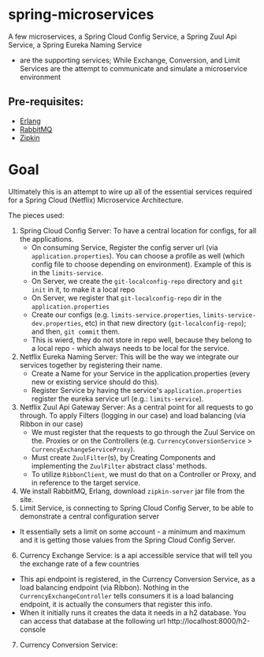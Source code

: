 # spring-microservices
A few microservices, a Spring Cloud Config Service, a Spring Zuul Api Service, a Spring Eureka Naming Service 
- are the supporting services; While Exchange, Conversion, and Limit Services are the attempt to communicate 
and simulate a microservice environment


## Pre-requisites:
<ul>
<li><a href="https://www.erlang.org/downloads">Erlang</a></li>
<li><a href="https://www.rabbitmq.com/install-windows.html">RabbitMQ</a></li>
<li><a href="https://zipkin.io/pages/quickstart.html">Zipkin</a></li>
</ul>

# Goal
Ultimately this is an attempt to wire up all of the essential services required for a 
Spring Cloud (Netflix) Microservice Architecture.

The pieces used:
1. Spring Cloud Config Server: To have a central location for configs, for all the applications.
	- On consuming Service, Register the config server url (via `application.properties`). You can choose a profile as well (which config file to choose depending on environment). Example of this is in the `limits-service`.
	- On Server, we create the `git-localconfig-repo` directory and `git init` in it, to make it a local repo
	- On Server, we register that `git-localconfig-repo` dir in the `application.properties`
	- Create our configs (e.g. `limits-service.properties`, `limits-service-dev.properties`, etc) in that new directory (`git-localconfig-repo`); and then, `git commit` them.
	 - This is wierd, they do not store in repo well, because they belong to a local repo - which always needs to be local for the service.
2. Netflix Eureka Naming Server: This will be the way we integrate our services together by registering their name.
	- Create a Name for your Service in the application.properties (every new or existing service should do this). 
	- Register Service by having the service's `application.properties` register the eureka service url (e.g.: `limits-service`).
3. Netflix Zuul Api Gateway Server: As a central point for all requests to go through. To apply Filters (logging in our case) and load balancing (via Ribbon in our case)
	- We must register that the requests to go through the Zuul Service on the.
		Proxies or on the Controllers (e.g. `CurrencyConversionService` > `CurrencyExchangeServiceProxy`).
	- Must create `ZuulFilter`(s), by Creating Components and implementing the `ZuulFilter` abstract class' methods.
	- To utilize `RibbonClient`, we must do that on a Controller or Proxy, and in reference to the target service.
4. We install RabbitMQ, Erlang, download `zipkin-server` jar file from the site.
5. Limit Service, is connecting to Spring Cloud Config Server, to be able to demonstrate a central configuration server
 - It essentially sets a limit on some account - a minimum and maximum and it is getting those values from the Spring Cloud Config Server.
6. Currency Exchange Service: is a api accessible service that will tell you the exchange rate of a few countries
  - This api endpoint is registered, in the Currency Conversion Service, as a load balancing endpoint (via Ribbon). Nothing in the `CurrencyExchangeController` tells consumers it is a load balancing endpoint, it is actually the consumers that register this info.
  - When it initially runs it creates the data it needs in a h2 database. You can access that database at the following url http://localhost:8000/h2-console
7. Currency Conversion Service:   